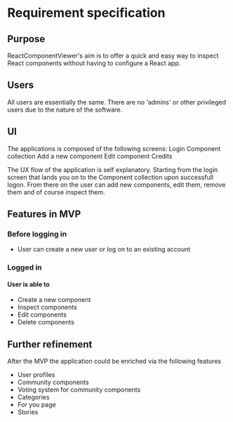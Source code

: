 # Requirement specification

## Purpose

ReactComponentViewer's aim is to offer a quick and easy way to inspect React components without having to configure a React app.

## Users

All users are essentially the same. There are no 'admins' or other privileged users due to the nature of the software.

## UI

The applications is composed of the following screens:
Login
Component collection
Add a new component
Edit component
Credits

The UX flow of the application is self explanatory. Starting from the login screen that lands you on to the Component collection upon successfull logon. From there on the user can add new components, edit them, remove them and of course inspect them.

## Features in MVP

### Before logging in

- User can create a new user or log on to an existing account

### Logged in
#### User is able to
- Create a new component
- Inspect components
- Edit components
- Delete components

## Further refinement

After the MVP the application could be enriched via the following features

- User profiles
- Community components
- Voting system for community components
- Categories
- For you page
- Stories
